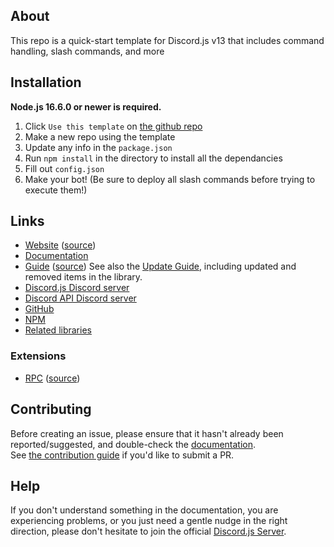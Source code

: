## About

This repo is a quick-start template for Discord.js v13 that includes command handling, slash commands, and more

## Installation

**Node.js 16.6.0 or newer is required.**  

1. Click `Use this template` on [the github repo](https://github.com/TSLARoadster/Discord.js-v13-Template) 
2. Make a new repo using the template
3. Update any info in the `package.json`
4. Run `npm install` in the directory to install all the dependancies
5. Fill out `config.json`
6. Make your bot! (Be sure to deploy all slash commands before trying to execute them!)

## Links

- [Website](https://discord.js.org/) ([source](https://github.com/discordjs/website))
- [Documentation](https://discord.js.org/#/docs)
- [Guide](https://discordjs.guide/) ([source](https://github.com/discordjs/guide))
  See also the [Update Guide](https://discordjs.guide/additional-info/changes-in-v13.html), including updated and removed items in the library.
- [Discord.js Discord server](https://discord.gg/djs)
- [Discord API Discord server](https://discord.gg/discord-api)
- [GitHub](https://github.com/discordjs/discord.js)
- [NPM](https://www.npmjs.com/package/discord.js)
- [Related libraries](https://discord.com/developers/docs/topics/community-resources#libraries)

### Extensions

- [RPC](https://www.npmjs.com/package/discord-rpc) ([source](https://github.com/discordjs/RPC))

## Contributing

Before creating an issue, please ensure that it hasn't already been reported/suggested, and double-check the
[documentation](https://discord.js.org/#/docs).  
See [the contribution guide](https://github.com/discordjs/discord.js/blob/main/.github/CONTRIBUTING.md) if you'd like to submit a PR.

## Help

If you don't understand something in the documentation, you are experiencing problems, or you just need a gentle
nudge in the right direction, please don't hesitate to join the official [Discord.js Server](https://discord.gg/djs).